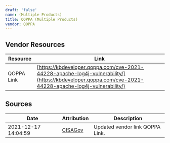 ```yaml
---
draft: 'false'
name: (Multiple Products)
title: QOPPA (Multiple Products)
vendor: QOPPA
---
```


## Vendor Resources
| Resource | Link |
| --- | --- |
| QOPPA Link | [https://kbdeveloper.qoppa.com/cve-2021-44228-apache-log4j-vulnerability/](https://kbdeveloper.qoppa.com/cve-2021-44228-apache-log4j-vulnerability/) |



## Sources
| Date | Attribution | Description |
| --- | --- | --- |
| 2021-12-17 14:04:59 | [CISAGov](https://raw.githubusercontent.com/cisagov/log4j-affected-db/develop/README.md) | Updated vendor link QOPPA Link.  |
